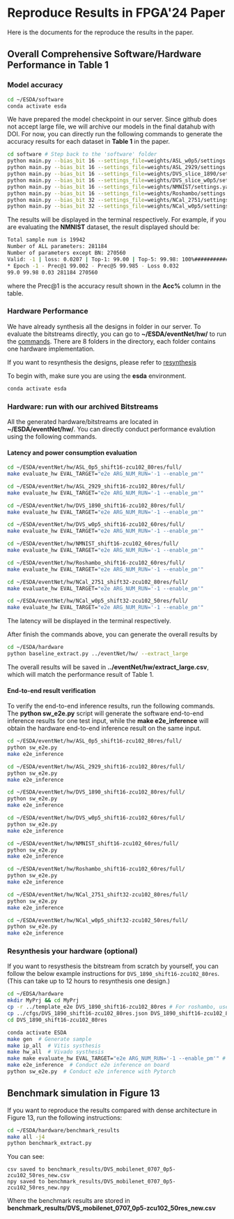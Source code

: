 

# Reproduce Results in FPGA'24 Paper

Here is the documents for the reproduce the results in the paper.

## Overall Comprehensive Software/Hardware Performance in Table 1

### Model accuracy 


```bash
cd ~/ESDA/software
conda activate esda
```
We have prepared the model checkpoint in our server. Since github does not accept large file, we will archive our models in the final datahub with DOI. For now, you can directly run the following commands to generate the accuracy results for each dataset in **Table 1** in the paper.


```bash
cd software # Step back to the 'software' folder
python main.py --bias_bit 16 --settings_file=weights/ASL_w0p5/settings.yaml --load weights/ASL_w0p5/ckpt.best.pth.tar --shift_bit 16 -e
python main.py --bias_bit 16 --settings_file=weights/ASL_2929/settings.yaml --load weights/ASL_2929/ckpt.best.pth.tar --shift_bit 16 -e
python main.py --bias_bit 16 --settings_file=weights/DVS_slice_1890/settings.yaml --load weights/DVS_slice_1890/ckpt.best.pth.tar --shift_bit 16 -e
python main.py --bias_bit 16 --settings_file=weights/DVS_slice_w0p5/settings.yaml --load weights/DVS_slice_w0p5/ckpt.best.pth.tar --shift_bit 16 -e
python main.py --bias_bit 16 --settings_file=weights/NMNIST/settings.yaml --load weights/NMNIST/ckpt.best.pth.tar --shift_bit 16 -e 
python main.py --bias_bit 16 --settings_file=weights/Roshambo/settings.yaml --load weights/Roshambo/ckpt.best.pth.tar --shift_bit 16 -e 
python main.py --bias_bit 32 --settings_file=weights/NCal_2751/settings.yaml --load weights/NCal_2751/ckpt.best.pth.tar --shift_bit 32 -e
python main.py --bias_bit 32 --settings_file=weights/NCal_w0p5/settings.yaml --load weights/NCal_w0p5/ckpt.best.pth.tar --shift_bit 32 -e
```

The results will be displayed in the terminal respectively.
For example, if you are evaluating the **NMNIST** dataset, the result displayed should be:

```bash
Total sample num is 19942
Number of ALL parameters: 281184
Number of parameters except BN: 270560
Valid: -1 | loss: 0.0207 | Top-1: 99.00 | Top-5: 99.98: 100%####################################################################| 78/78 [00:12<00:00,  6.43it/s]
* Epoch -1 - Prec@1 99.002 - Prec@5 99.985 - Loss 0.032
99.0 99.98 0.03 281184 270560
```
where the Prec@1 is the accuracy result shown in the **Acc%** column in the table.



### Hardware Performance

We have already synthesis all the designs in folder in our server. To evaluate the bitstreams directly, you can go to **~/ESDA/eventNet/hw/** to run the [commands](#bitstreams-evaluation).
 There are 8 folders in the directory, each folder contains one hardware implementation. 

If you want to resynthesis the designs, please refer to [resynthesis](#resysthesis)

To begin with, make sure you are using the **esda** environment.

```bash
conda activate esda
```

### Hardware: run with our archived Bitstreams

All the generated hardware/bitstreams are located in **~/ESDA/eventNet/hw/**. You can directly conduct performance evalution using the following commands.


####  Latency and power consumption evaluation

```bash
cd ~/ESDA/eventNet/hw/ASL_0p5_shift16-zcu102_80res/full/
make evaluate_hw EVAL_TARGET="e2e ARG_NUM_RUN='-1 --enable_pm'"
```

```bash
cd ~/ESDA/eventNet/hw/ASL_2929_shift16-zcu102_80res/full/
make evaluate_hw EVAL_TARGET="e2e ARG_NUM_RUN='-1 --enable_pm'"
```

```bash
cd ~/ESDA/eventNet/hw/DVS_1890_shift16-zcu102_80res/full/
make evaluate_hw EVAL_TARGET="e2e ARG_NUM_RUN='-1 --enable_pm'"
```

```bash
cd ~/ESDA/eventNet/hw/DVS_w0p5_shift16-zcu102_60res/full/
make evaluate_hw EVAL_TARGET="e2e ARG_NUM_RUN='-1 --enable_pm'"
```

```bash
cd ~/ESDA/eventNet/hw/NMNIST_shift16-zcu102_60res/full/
make evaluate_hw EVAL_TARGET="e2e ARG_NUM_RUN='-1 --enable_pm'"
```

```bash
cd ~/ESDA/eventNet/hw/Roshambo_shift16-zcu102_60res/full/
make evaluate_hw EVAL_TARGET="e2e ARG_NUM_RUN='-1 --enable_pm'"
```

```bash
cd ~/ESDA/eventNet/hw/NCal_2751_shift32-zcu102_80res/full/
make evaluate_hw EVAL_TARGET="e2e ARG_NUM_RUN='-1 --enable_pm'"
```

```bash
cd ~/ESDA/eventNet/hw/NCal_w0p5_shift32-zcu102_50res/full/
make evaluate_hw EVAL_TARGET="e2e ARG_NUM_RUN='-1 --enable_pm'"
```

The latency will be displayed in the terminal respectively.

After finish the commands above, you can generate the overall results by

```bash
cd ~/ESDA/hardware
python baseline_extract.py ../eventNet/hw/ --extract_large
```
The overall results will be saved in **../eventNet/hw/extract_large.csv**, which will match the performance result of Table 1.


#### End-to-end result verification 

To verify the end-to-end inference results, run the following commands.
The **python sw_e2e.py** script will generate the software end-to-end inference results for one test input, while the **make e2e_inference** will obtain the hardware end-to-end inference result on the same input.

```bash
cd ~/ESDA/eventNet/hw/ASL_0p5_shift16-zcu102_80res/full/
python sw_e2e.py
make e2e_inference
```

```bash
cd ~/ESDA/eventNet/hw/ASL_2929_shift16-zcu102_80res/full/
python sw_e2e.py
make e2e_inference
```

```bash
cd ~/ESDA/eventNet/hw/DVS_1890_shift16-zcu102_80res/full/
python sw_e2e.py
make e2e_inference
```

```bash 
cd ~/ESDA/eventNet/hw/DVS_w0p5_shift16-zcu102_60res/full/
python sw_e2e.py
make e2e_inference
```

```bash
cd ~/ESDA/eventNet/hw/NMNIST_shift16-zcu102_60res/full/
python sw_e2e.py
make e2e_inference
```

```bash
cd ~/ESDA/eventNet/hw/Roshambo_shift16-zcu102_60res/full/
python sw_e2e.py
make e2e_inference
```

```bash
cd ~/ESDA/eventNet/hw/NCal_2751_shift32-zcu102_80res/full/
python sw_e2e.py
make e2e_inference
```

```bash
cd ~/ESDA/eventNet/hw/NCal_w0p5_shift32-zcu102_50res/full/
python sw_e2e.py
make e2e_inference
```


### Resynthesis your hardware (optional)
If you want to resysthesis the bitstream from scratch by yourself, you can follow the below example instructions for `DVS_1890_shift16-zcu102_80res`. (This can take up to 12 hours to resynthesis one design.)

```bash
cd ~/EDSA/hardware
mkdir MyPrj && cd MyPrj
cp -r ../template_e2e DVS_1890_shift16-zcu102_80res # For roshambo, use '../template_e2e_roshambo'
cp ../cfgs/DVS_1890_shift16-zcu102_80res.json DVS_1890_shift16-zcu102_80res/cfg.json
cd DVS_1890_shift16-zcu102_80res

conda activate ESDA 
make gen  # Generate sample
make ip_all  # Vitis systhesis
make hw_all  # Vivado systhesis
make make evaluate_hw EVAL_TARGET="e2e ARG_NUM_RUN='-1 --enable_pm'" # Evaluate the latency and power consumption
make e2e_inference  # Conduct e2e inference on board
python sw_e2e.py  # Conduct e2e inference with Pytorch
```



## Benchmark simulation in Figure 13

If you want to reproduce the results compared with dense architecture in Figure 13, run the following instructions:


```bash
cd ~/ESDA/hardware/benchmark_results
make all -j4
python benchmark_extract.py
```

You can see: 
```
csv saved to benchmark_results/DVS_mobilenet_0707_0p5-zcu102_50res_new.csv
npy saved to benchmark_results/DVS_mobilenet_0707_0p5-zcu102_50res_new.npy
```

Where the benchmark results are stored in **benchmark_results/DVS_mobilenet_0707_0p5-zcu102_50res_new.csv**